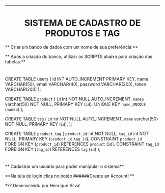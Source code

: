 <hr>
 <h1 align="center" color="red">SISTEMA DE CADASTRO DE PRODUTOS E TAG</h1>

 

** Criar um banco de dados com um nome de sua preferência!**

** Após a criação do banco, utilizar os SCRIPTS abaixo para criação das tabelas.**

#
CREATE TABLE users (
    id INT AUTO_INCREMENT PRIMARY KEY,
    name VARCHAR(50),
    email VARCHAR(40),
    password VARCHAR(200),
    token VARCHAR(200)
);

CREATE TABLE `product` (
  `id` int NOT NULL AUTO_INCREMENT,
  `namep` varchar(50) NOT NULL,
  PRIMARY KEY (`id`),
  UNIQUE KEY `name_UNIQUE` (`namep`)
);

CREATE TABLE `tag` (
  `id` int NOT NULL AUTO_INCREMENT,
  `name` varchar(50) NOT NULL,
  PRIMARY KEY (`id`),
);

CREATE TABLE `product_tag` (
   `product_id` int NOT NULL,
   `tag_id` int NOT NULL,
   PRIMARY KEY (`product_id`,`tag_id`),
   CONSTRAINT `product_id` FOREIGN KEY (`product_id`) REFERENCES `product` (`id`),
   CONSTRAINT `tag_id` FOREIGN KEY (`tag_id`) REFERENCES `tag` (`id`)
);

#

** Cadastrar um usuário para poder manipular o sistema**

**Na tela de login clica no botão ######Create an Account! **


??? Desenvolvido por Henrique Silva!


